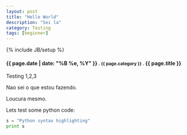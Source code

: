 ```yaml
---
layout: post
title: "Hello World"
description: "Sei la"
category: Testing
tags: [beginner]
---
```

{% include JB/setup %}
<h4><strong>{{ page.date | date: "%B %e, %Y" }} <small>. {{ page.category }} .</small> {{ page.title }}</strong></h4>

Testing 1,2,3

Nao sei o que estou fazendo.

Loucura mesmo.

Lets test some python code:

```python
s = "Python syntax highlighting"
print s
```


